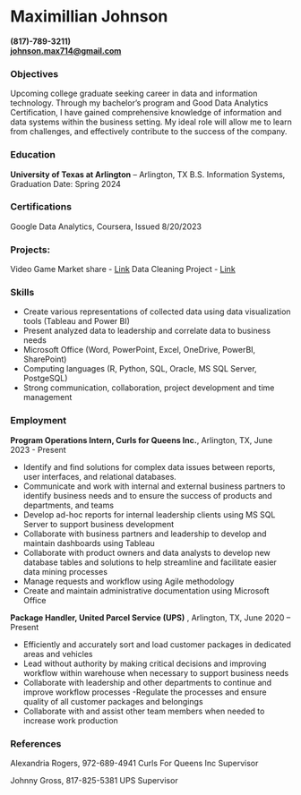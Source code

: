 # Maximillian Johnson
 **(817)-789-3211)**        
**johnson.max714@gmail.com**
### Objectives
Upcoming college graduate seeking career in data and information technology. Through my bachelor’s program and Good Data Analytics Certification, I have gained comprehensive knowledge of information and data systems within the business setting. My ideal role will allow me to learn from challenges, and effectively contribute to the success of the company. 
### Education
**University of Texas at Arlington** – Arlington, TX
B.S. Information Systems, Graduation Date: Spring 2024

### Certifications 
Google Data Analytics, Coursera, Issued 8/20/2023

### Projects:
Video Game Market share - [Link](https://github.com/MaxJohnson714/Video-Game-Project-)
Data Cleaning Project - [Link](https://github.com/MaxJohnson714/Cleaning-Data)

### Skills
- Create various representations of collected data using data visualization tools (Tableau and Power BI)
- Present analyzed data to leadership and correlate data to business needs
- Microsoft Office (Word, PowerPoint, Excel, OneDrive, PowerBI, SharePoint)
- Computing languages (R, Python, SQL, Oracle, MS SQL Server, PostgeSQL)
- Strong communication, collaboration, project development and time management 


### Employment
**Program Operations Intern, Curls for Queens Inc.**, Arlington, TX, June 2023 - Present
- Identify and find solutions for complex data issues between reports, user interfaces, and relational databases.
- Communicate and work with internal and external business partners to identify business needs and to ensure the success of products and departments, and teams
- Develop ad-hoc reports for internal leadership clients using MS SQL Server to support business development 
- Collaborate with business partners and leadership to develop and maintain dashboards using Tableau
- Collaborate with product owners and data analysts to develop new database tables and solutions to help streamline and facilitate easier data mining processes
- Manage requests and workflow using Agile methodology
- Create and maintain administrative documentation using Microsoft Office


**Package Handler, United Parcel Service (UPS)** , Arlington, TX, June 2020 – Present
- Efficiently and accurately sort and load customer packages in dedicated areas and vehicles
- Lead without authority by making critical decisions and improving workflow within warehouse when necessary to support business needs
- Collaborate with leadership and other departments to continue and improve workflow processes
-Regulate the processes and ensure quality of all customer packages and belongings
- Collaborate with and assist other team members when needed to increase work production

### References 
Alexandria Rogers, 972-689-4941
	Curls For Queens Inc
	Supervisor
	
Johnny Gross, 817-825-5381
	UPS 
	Supervisor




